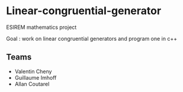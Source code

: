 # Linear-congruential-generator

ESIREM mathematics project

Goal : work on linear congruential generators and program one in c++

## Teams
- Valentin Cheny
- Guillaume Imhoff
- Allan Coutarel
